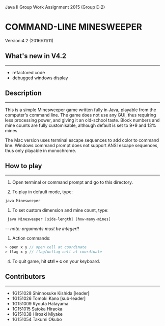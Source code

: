 Java II Group Work Assignment 2015 (Group E-2)

# COMMAND-LINE MINESWEEPER
Version:4.2 (2016/01/11)

## What's new in V4.2
***
+ refactored code
+ debugged windows display

## Description
***
This is a simple Minesweeper game written fully in Java, playable from the computer's command line.
The game does not use any GUI, thus requiring less processing power, and giving it an old-school taste.
Block numbers and mine counts are fully customisable, although default is set to 9*9 and 13% mines.

The Mac version uses terminal escape sequences to add color to command line.
Windows command prompt does not support ANSI escape sequences, thus only playable in monochrome.

## How to play
***
1. Open terminal or command prompt and go to this directory.

1. To play in default mode, type:
```java
java Minesweeper
```
1. To set custom dimension and mine count, type:
```java
 java Minesweeper [side-length] [how-many-mines]
```
*-- note: arguments must be integer!!*

1. Action commands:
```java
> open x y // open cell at coordinate
> flag x y // flag/unflag cell at coordinate
```
4. To quit game, hit **ctrl + c** on your keyboard.


## Contributors
***
+ 1G151028 Shinnosuke Kishida [leader]
+ 1G151026 Tomoki Kano [sub-leader]
+ 1G151009 Ryouta Hatayama
+ 1G151015 Satoka Hiraoka
+ 1G151038 Hiroaki Miyake
+ 1G151054 Takumi Okubo
